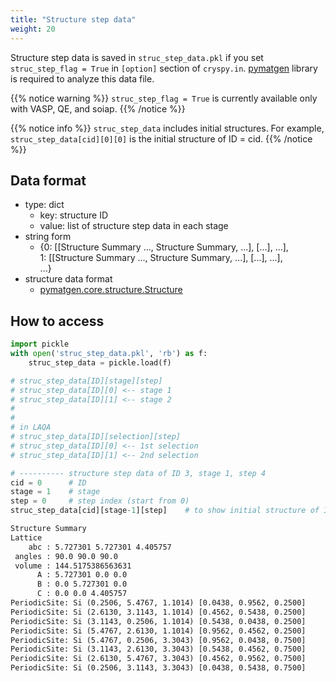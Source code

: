 ```yaml
---
title: "Structure step data"
weight: 20
---
```


Structure step data is saved in `struc_step_data.pkl` if you set `struc_step_flag = True` in `[option]` section of `cryspy.in`. [pymatgen](https://pymatgen.org/)<i class="fas fa-external-link-alt"></i> library is required to analyze this data file.


{{% notice warning %}}
`struc_step_flag = True` is currently available only with VASP, QE, and soiap. 
{{% /notice %}}

{{% notice info %}}
`struc_step_data` includes initial structures.
For example, `struc_step_data[cid][0][0]` is the initial structure of ID = cid.
{{% /notice %}}


## Data format

- type: dict
    + key: structure ID
    + value: list of structure step data in each stage
- string form
    + {0: [[Structure Summary ..., Structure Summary, ...], [...], ...],  
    1:  [[Structure Summary ..., Structure Summary, ...], [...], ...],    
    ...}
- structure data format
    + [pymatgen.core.structure.Structure](https://pymatgen.org/pymatgen.core.structure.html#pymatgen.core.structure.Structure)<i class="fas fa-external-link-alt"></i>

## How to access

``` python
import pickle
with open('struc_step_data.pkl', 'rb') as f:
    struc_step_data = pickle.load(f)

# struc_step_data[ID][stage][step]
# struc_step_data[ID][0] <-- stage 1
# struc_step_data[ID][1] <-- stage 2
#
#
# in LAQA
# struc_step_data[ID][selection][step]
# struc_step_data[ID][0] <-- 1st selection
# struc_step_data[ID][1] <-- 2nd selection

# ---------- structure step data of ID 3, stage 1, step 4
cid = 0      # ID
stage = 1    # stage
step = 0     # step index (start from 0)
struc_step_data[cid][stage-1][step]    # to show initial structure of ID 0 at stage 1 in jupyter
```

``` txt
Structure Summary
Lattice
    abc : 5.727301 5.727301 4.405757
 angles : 90.0 90.0 90.0
 volume : 144.5175386563631
      A : 5.727301 0.0 0.0
      B : 0.0 5.727301 0.0
      C : 0.0 0.0 4.405757
PeriodicSite: Si (0.2506, 5.4767, 1.1014) [0.0438, 0.9562, 0.2500]
PeriodicSite: Si (2.6130, 3.1143, 1.1014) [0.4562, 0.5438, 0.2500]
PeriodicSite: Si (3.1143, 0.2506, 1.1014) [0.5438, 0.0438, 0.2500]
PeriodicSite: Si (5.4767, 2.6130, 1.1014) [0.9562, 0.4562, 0.2500]
PeriodicSite: Si (5.4767, 0.2506, 3.3043) [0.9562, 0.0438, 0.7500]
PeriodicSite: Si (3.1143, 2.6130, 3.3043) [0.5438, 0.4562, 0.7500]
PeriodicSite: Si (2.6130, 5.4767, 3.3043) [0.4562, 0.9562, 0.7500]
PeriodicSite: Si (0.2506, 3.1143, 3.3043) [0.0438, 0.5438, 0.7500]
```

